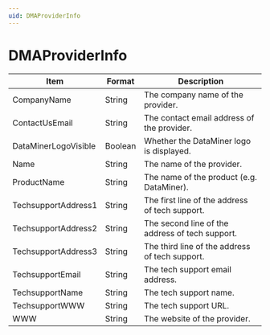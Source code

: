 ```yaml
---
uid: DMAProviderInfo 
---
```


# DMAProviderInfo

| Item | Format | Description |
|--|--|--|
| CompanyName | String | The company name of the provider. |
| ContactUsEmail | String | The contact email address of the provider. |
| DataMinerLogoVisible | Boolean | Whether the DataMiner logo is displayed. |
| Name | String | The name of the provider. |
| ProductName | String | The name of the product (e.g. DataMiner). |
| TechsupportAddress1 | String | The first line of the address of tech support. |
| TechsupportAddress2 | String | The second line of the address of tech support. |
| TechsupportAddress3 | String | The third line of the address of tech support. |
| TechsupportEmail | String | The tech support email address. |
| TechsupportName | String | The tech support name. |
| TechsupportWWW | String | The tech support URL. |
| WWW | String | The website of the provider. |